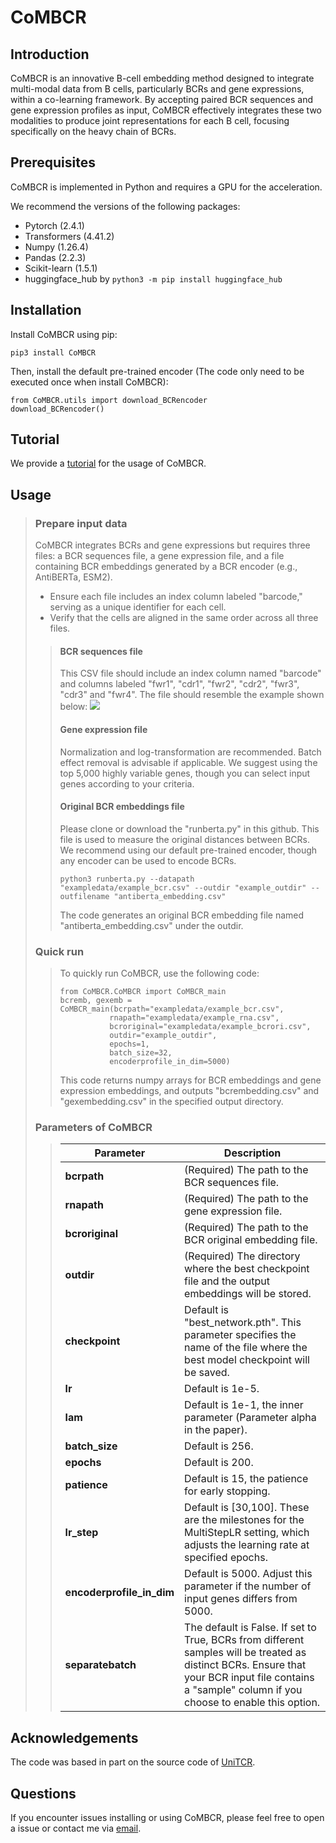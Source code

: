 # CoMBCR
## Introduction
CoMBCR is an innovative B-cell embedding method designed to integrate multi-modal data from B cells, particularly BCRs and gene expressions, within a co-learning framework. By accepting paired BCR sequences and gene expression profiles as input, CoMBCR effectively integrates these two modalities to produce joint representations for each B cell, focusing specifically on the heavy chain of BCRs. 
## Prerequisites
CoMBCR is implemented in Python and requires a GPU for the acceleration. 

We recommend the versions of the following packages:  
- Pytorch (2.4.1)  
- Transformers (4.41.2)  
- Numpy (1.26.4)  
- Pandas (2.2.3)  
- Scikit-learn (1.5.1)  
- huggingface_hub by ```python3 -m pip install huggingface_hub```

## Installation
Install CoMBCR using pip:

```
pip3 install CoMBCR
```
Then, install the default pre-trained encoder (The code only need to be executed once when install CoMBCR):
```
from CoMBCR.utils import download_BCRencoder
download_BCRencoder()
```
## Tutorial
We provide a [tutorial](./tutorial.ipynb) for the usage of CoMBCR.
## Usage
> ### Prepare input data
> CoMBCR integrates BCRs and gene expressions but requires three files: a BCR sequences file, a gene expression file, and a file containing BCR embeddings generated by a BCR encoder (e.g., AntiBERTa, ESM2).  
> - Ensure each file includes an index column labeled "barcode," serving as a unique identifier for each cell.   
> - Verify that the cells are aligned in the same order across all three files.
>> #### BCR sequences file
>> This CSV file should include an index column named "barcode" and columns labeled "fwr1", "cdr1", "fwr2", "cdr2", "fwr3", "cdr3" and "fwr4". The file should resemble the example shown below: ![](images/BCRs.png)
>> #### Gene expression file
>> Normalization and log-transformation are recommended. Batch effect removal is advisable if applicable. We suggest using the top 5,000 highly variable genes, though you can select input genes according to your criteria.
>> #### Original BCR embeddings file
>> Please clone or download the "runberta.py" in this github. This file is used to measure the original distances between BCRs. We recommend using our default pre-trained encoder, though any encoder can be used to encode BCRs. 
>> ```
>> python3 runberta.py --datapath "exampledata/example_bcr.csv" --outdir "example_outdir" --outfilename "antiberta_embedding.csv"
>> ```
>> The code generates an original BCR embedding file named "antiberta_embedding.csv" under the outdir.
> ### Quick run
>> To quickly run CoMBCR, use the following code:  
>> ```
>> from CoMBCR.CoMBCR import CoMBCR_main
>> bcremb, gexemb = CoMBCR_main(bcrpath="exampledata/example_bcr.csv", 
>>            rnapath="exampledata/example_rna.csv", 
>>            bcroriginal="exampledata/example_bcrori.csv", 
>>            outdir="example_outdir",
>>            epochs=1,
>>            batch_size=32,
>>            encoderprofile_in_dim=5000)
>> ```
>> This code returns numpy arrays for BCR embeddings and gene expression embeddings, and outputs "bcrembedding.csv" and "gexembedding.csv" in the specified output directory.
> ### Parameters of CoMBCR
>> | Parameter | Description |
>> | ------------- | ------------- |
>> | **bcrpath** | (Required) The path to the BCR sequences file.|
>> | **rnapath** | (Required) The path to the gene expression file.|
>> | **bcroriginal**| (Required) The path to the BCR original embedding file.|
>> |**outdir**|(Required) The directory where the best checkpoint file and the output embeddings will be stored.|
>> |**checkpoint**|Default is "best_network.pth". This parameter specifies the name of the file where the best model checkpoint will be saved.|
>> |**lr**|Default is 1e-5.|
>> |**lam**| Default is 1e-1, the inner parameter (Parameter alpha in the paper).|
>> |**batch_size** | Default is 256.|
>> |**epochs** | Default is 200.|
>> |**patience**| Default is 15, the patience for early stopping.|
>> |**lr_step** | Default is [30,100]. These are the milestones for the MultiStepLR setting, which adjusts the learning rate at specified epochs.|
>> |**encoderprofile_in_dim**| Default is 5000. Adjust this parameter if the number of input genes differs from 5000.|
>> |**separatebatch**|The default is False. If set to True, BCRs from different samples will be treated as distinct BCRs. Ensure that your BCR input file contains a "sample" column if you choose to enable this option. |

## Acknowledgements
The code was based in part on the source code of [UniTCR](https://github.com/bm2-lab/UniTCR/tree/main).
## Questions
If you encounter issues installing or using CoMBCR, please feel free to open a issue or contact me via [email](yipingzou2-c@my.cityu.edu.hk).


